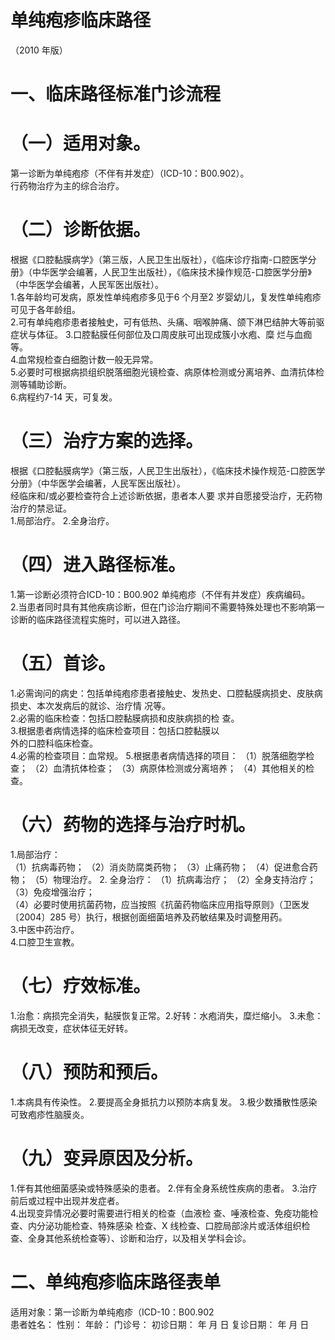 # 单纯疱疹临床路径  
（2010 年版）  
# 一、临床路径标准门诊流程  
# （一）适用对象。  
第一诊断为单纯疱疹（不伴有并发症）（ICD-10：B00.902）。  
行药物治疗为主的综合治疗。  
# （二）诊断依据。  
根据《口腔黏膜病学》（第三版，人民卫生出版社），《临床诊疗指南-口腔医学分册》（中华医学会编著，人民卫生出版社），《临床技术操作规范-口腔医学分册》（中华医学会编著，人民军医出版社）。  
1.各年龄均可发病，原发性单纯疱疹多见于6 个月至2 岁婴幼儿，复发性单纯疱疹可见于各年龄组。  
2.可有单纯疱疹患者接触史，可有低热、头痛、咽喉肿痛、颌下淋巴结肿大等前驱症状与体征。 3.口腔黏膜任何部位及口周皮肤可出现成簇小水疱、糜 烂与血痂等。  
4.血常规检查白细胞计数一般无异常。  
5.必要时可根据病损组织脱落细胞光镜检查、病原体检测或分离培养、血清抗体检测等辅助诊断。  
6.病程约7-14 天，可复发。  
# （三）治疗方案的选择。  
根据《口腔黏膜病学》（第三版，人民卫生出版社），《临床技术操作规范-口腔医学分册》（中华医学会编著，人民军医出版社）。  
经临床和/或必要检查符合上述诊断依据，患者本人要 求并自愿接受治疗，无药物治疗的禁忌证。  
1.局部治疗。 2.全身治疗。  
# （四）进入路径标准。  
1.第一诊断必须符合ICD-10：B00.902 单纯疱疹（不伴有并发症）疾病编码。  
2.当患者同时具有其他疾病诊断，但在门诊治疗期间不需要特殊处理也不影响第一诊断的临床路径流程实施时，可以进入路径。  
# （五）首诊。  
1.必需询问的病史：包括单纯疱疹患者接触史、发热史、口腔黏膜病损史、皮肤病损史、本次发病后的就诊、治疗情 况等。  
2.必需的临床检查：包括口腔黏膜病损和皮肤病损的检 查。  
3.根据患者病情选择的临床检查项目：包括口腔黏膜以  
外的口腔科临床检查。  
4.必需的检查项目：血常规。 5.根据患者病情选择的项目： （1）脱落细胞学检查； （2）血清抗体检查； （3）病原体检测或分离培养； （4）其他相关的检查。  
# （六）药物的选择与治疗时机。  
1.局部治疗：  
（1）抗病毒药物； （2）消炎防腐类药物； （3）止痛药物； （4）促进愈合药物； （5）物理治疗。 2. 全身治疗： （1）抗病毒治疗； （2）全身支持治疗； （3）免疫增强治疗；  
（4）必要时使用抗菌药物，应当按照《抗菌药物临床应用指导原则》（卫医发〔2004〕285 号）执行，根据创面细菌培养及药敏结果及时调整用药。  
3.中医中药治疗。  
4.口腔卫生宣教。  
# （七）疗效标准。  
1.治愈：病损完全消失，黏膜恢复正常。2.好转：水疱消失，糜烂缩小。 3.未愈：病损无改变，症状体征无好转。  
# （八）预防和预后。  
1.本病具有传染性。 2.要提高全身抵抗力以预防本病复发。 3.极少数播散性感染可致疱疹性脑膜炎。  
# （九）变异原因及分析。  
1.伴有其他细菌感染或特殊感染的患者。 2.伴有全身系统性疾病的患者。 3.治疗前后或过程中出现并发症者。  
4.出现变异情况必要时需要进行相关的检查（血液检 查、唾液检查、免疫功能检查、内分泌功能检查、特殊感染 检查、X 线检查、口腔局部涂片或活体组织检查、全身其他系统检查等）、诊断和治疗，以及相关学科会诊。  
# 二、单纯疱疹临床路径表单  
适用对象：第一诊断为单纯疱疹（ICD-10：B00.902  
患者姓名：           性别：    年龄：    门诊号：             初诊日期：    年   月   日                复诊日期：   年  月   日  
